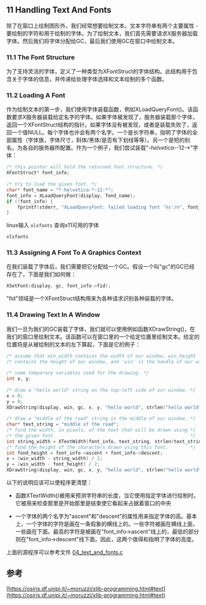 ## 11 Handling Text And Fonts

除了在窗口上绘制图形外，我们经常想要绘制文本。文本字符串有两个主要属性 - 要绘制的字符和用于绘制的字体。为了绘制文本，我们首先需要请求X服务器加载字体。然后我们将字体分配给GC，最后我们使用GC在窗口中绘制文本。

### 11.1 The Font Structure

为了支持灵活的字体，定义了一种类型为XFontStruct的字体结构。此结构用于包含关于字体的信息，并传递给处理字体选择和文本绘制的多个函数。

### 11.2 Loading A Font

作为绘制文本的第一步，我们使用字体装载函数，例如XLoadQueryFont()。该函数要求X服务器装载给定名字的字体。如果字体被发现了，服务器装载那个字体，返回一个XFontStruct结构的指针。如果字体没有被发现，或者是装载失败了，返回一个值NULL。每个字体也许会有两个名字。一个是长字符串，指明了字体的全部属性（字体族，字体尺寸，斜体/黑体/是否有下划线等等）。另一个是短的别名，为各自的服务器所配置。作为一个例子，我们尝试装载"*-helvetica-*-12-*"字体：

```c
/* this pointer will hold the returned font structure. */
XFontStruct* font_info;
 
/* try to load the given font. */
char* font_name = "*-helvetica-*-12-*";
font_info = XLoadQueryFont(display, fond_name);
if (!font_info) {
    fprintf(stderr, "XLoadQueryFont: failed loading font '%s'/n", font_name);
}
```

linux输入 `xlsfonts` 查询x11可用的字体
```sh
xlsfonts
```

### 11.3 Assigning A Font To A Graphics Context

在我们装载了字体后，我们需要把它分配给一个GC。假设一个叫"gc"的GC已经存在了，下面是我们如何做：

```c
XSetFont(display, gc, font_info->fid);
```

"fid"领域是一个XFontStruct结构用来为各种请求识别各种装载的字体。

### 11.4 Drawing Text In A Window

我们一旦为我们的GC装载了字体，我们就可以使用例如函数XDrawString()，在我们的窗口里绘制文本。该函数可以在窗口里的一个给定位置里绘制文本。给定的位置将是从被绘制的文本的左下算起，下面是它的例子：

```c
/* assume that win_width contains the width of our window, win_height        */
/* contains the height of our window, and 'win' is the handle of our window. */
 
/* some temporary variables used for the drawing. */
int x, y;
 
/* draw a "hello world" string on the top-left side of our window. */
x = 0;
y = 0;
XDrawString(display, win, gc, x, y, "hello world", strlen("hello world"));
 
/* draw a "middle of the road" string in the middle of our window. */
char* text_string = "middle of the road";
/* find the width, in pixels, of the text that will be drawn using */
/* the given font.                                                 */
int string_width = XTextWidth(font_info, text_string, strlen(text_string));
/* find the height of the characters drawn using this font.        */
int fond_height = font_info->ascent + font_info->descent;
x = (win_width - string_width) / 2;
y = (win_width - font_height) / 2;
XDrawString(display, win, gc, x, y, "hello world", strlen("hello world"));
```

以下的说明应该可以使程序更清楚：

- 函数XTextWidth()被用来预测字符串的长度，当它使用指定字体进行绘制时。它被用来检查那里是开始那里是结束使它看起来占据着窗口的中央

- 一个字体的两个名字为"ascent"和"descent"的属性用来指定字体的高。基本上，一个字体的字符是画在一条假象的横线上的。一些字符被画在横线上面，一些画在下面。最高的字符是被画在"font_info->ascent"线上的，最低的部分则在"font_info->descent"线下面。因此，这两个值得和指明了字体的高度。

上面的源程序可以参考文件 [04_text_and_fonts.c](./src/04_text_and_fonts.c)

## 参考

[https://osiris.df.unipi.it/~moruzzi/xlib-programming.html#text](https://osiris.df.unipi.it/~moruzzi/xlib-programming.html#text)